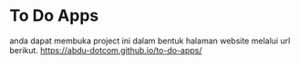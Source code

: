 # To Do Apps

anda dapat membuka project ini dalam bentuk halaman website melalui url berikut.
https://abdu-dotcom.github.io/to-do-apps/
